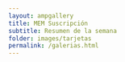 ```yaml
---
layout: ampgallery
title: MEM Suscripción
subtitle: Resumen de la semana
folder: images/tarjetas
permalink: /galerias.html
---
```

